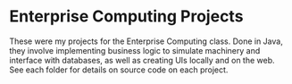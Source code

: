 # Enterprise Computing Projects

These were my projects for the Enterprise Computing class. Done in Java, they
involve implementing business logic to simulate machinery and interface with
databases, as well as creating UIs locally and on the web. See each folder for
details on source code on each project.
